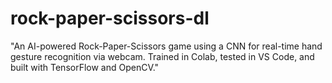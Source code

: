 # rock-paper-scissors-dl
"An AI-powered Rock-Paper-Scissors game using a CNN for real-time hand gesture recognition via webcam. Trained in Colab, tested in VS Code, and built with TensorFlow and OpenCV."
